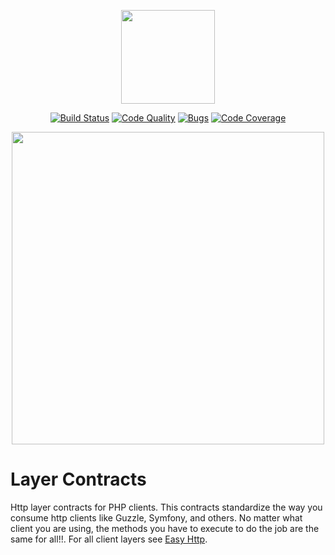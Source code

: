 <p align="center"><img src="https://blog.pleets.org/img/articles/easy-http-logo.png" height="150"></p>

<p align="center">
<a href="https://travis-ci.org/easy-http/layer-contracts"><img src="https://travis-ci.org/easy-http/layer-contracts.svg?branch=master" alt="Build Status"></a>
<a href="https://scrutinizer-ci.com/g/easy-http/layer-contracts"><img src="https://img.shields.io/scrutinizer/g/easy-http/layer-contracts.svg" alt="Code Quality"></a>
<a href="https://sonarcloud.io/dashboard?id=easy-http_layer-contracts"><img src="https://sonarcloud.io/api/project_badges/measure?project=easy-http_layer-contracts&metric=security_rating" alt="Bugs"></a>
<a href="https://scrutinizer-ci.com/g/easy-http/layer-contracts/?branch=master"><img src="https://scrutinizer-ci.com/g/easy-http/layer-contracts/badges/coverage.png?b=master" alt="Code Coverage"></a>
</p>

<p align="center"><img src="https://blog.pleets.org/img/articles/easy-http-contracts.png" width="500"></p>

# Layer Contracts

Http layer contracts for PHP clients. This contracts standardize the way you consume http clients like Guzzle, Symfony, and others.
No matter what client you are using, the methods you have to execute to do the job are the same for all!!.
For all client layers see [Easy Http](https://github.com/easy-http).
